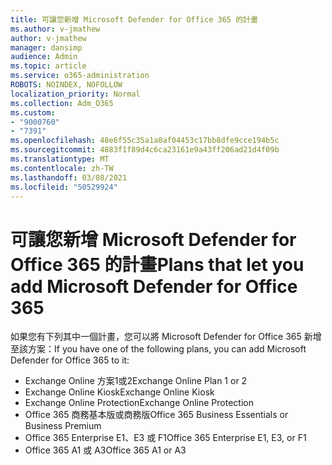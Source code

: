 ```yaml
---
title: 可讓您新增 Microsoft Defender for Office 365 的計畫
ms.author: v-jmathew
author: v-jmathew
manager: dansimp
audience: Admin
ms.topic: article
ms.service: o365-administration
ROBOTS: NOINDEX, NOFOLLOW
localization_priority: Normal
ms.collection: Adm_O365
ms.custom:
- "9000760"
- "7391"
ms.openlocfilehash: 48e6f55c35a1a0af04453c17bb8dfe9cce194b5c
ms.sourcegitcommit: 4883f1f89d4c6ca23161e9a43ff206ad21d4f09b
ms.translationtype: MT
ms.contentlocale: zh-TW
ms.lasthandoff: 03/08/2021
ms.locfileid: "50529924"
---
```

# <a name="plans-that-let-you-add-microsoft-defender-for-office-365"></a><span data-ttu-id="ea5a9-102">可讓您新增 Microsoft Defender for Office 365 的計畫</span><span class="sxs-lookup"><span data-stu-id="ea5a9-102">Plans that let you add Microsoft Defender for Office 365</span></span>

<span data-ttu-id="ea5a9-103">如果您有下列其中一個計畫，您可以將 Microsoft Defender for Office 365 新增至該方案：</span><span class="sxs-lookup"><span data-stu-id="ea5a9-103">If you have one of the following plans, you can add Microsoft Defender for Office 365 to it:</span></span>

- <span data-ttu-id="ea5a9-104">Exchange Online 方案1或2</span><span class="sxs-lookup"><span data-stu-id="ea5a9-104">Exchange Online Plan 1 or 2</span></span>
- <span data-ttu-id="ea5a9-105">Exchange Online Kiosk</span><span class="sxs-lookup"><span data-stu-id="ea5a9-105">Exchange Online Kiosk</span></span>
- <span data-ttu-id="ea5a9-106">Exchange Online Protection</span><span class="sxs-lookup"><span data-stu-id="ea5a9-106">Exchange Online Protection</span></span>
- <span data-ttu-id="ea5a9-107">Office 365 商務基本版或商務版</span><span class="sxs-lookup"><span data-stu-id="ea5a9-107">Office 365 Business Essentials or Business Premium</span></span>
- <span data-ttu-id="ea5a9-108">Office 365 Enterprise E1、E3 或 F1</span><span class="sxs-lookup"><span data-stu-id="ea5a9-108">Office 365 Enterprise E1, E3, or F1</span></span>
- <span data-ttu-id="ea5a9-109">Office 365 A1 或 A3</span><span class="sxs-lookup"><span data-stu-id="ea5a9-109">Office 365 A1 or A3</span></span>
